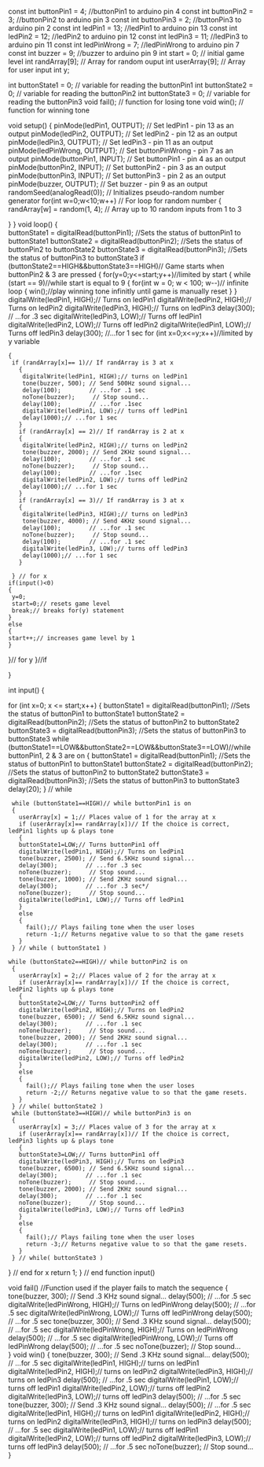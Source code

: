 const int buttonPin1 = 4; //buttonPin1 to arduino pin 4
const int buttonPin2 = 3; //buttonPin2 to arduino pin 3
const int buttonPin3 = 2; //buttonPin3 to arduino pin 2
const int ledPin1 =  13; //ledPin1 to arduino pin 13
const int ledPin2 =  12; //ledPin2 to arduino pin 12
const int ledPin3 =  11; //ledPin3 to arduino pin 11
const int ledPinWrong =  7; //ledPinWrong to arduino pin 7
const int buzzer = 9; //buzzer to arduino pin 9
int start = 0; // initial game level
int randArray[9]; // Array for random ouput
int userArray{9]; // Array for user input
int y;

int buttonState1 = 0; // variable for reading the buttonPin1
int buttonState2 = 0; // variable for reading the buttonPin2
int buttonState3 = 0; // variable for reading the buttonPin3
void fail(); // function for losing tone
void win(); // function for winning tone


void setup() 
{
  pinMode(ledPin1, OUTPUT); // Set ledPin1 - pin 13 as an output
  pinMode(ledPin2, OUTPUT); // Set ledPin2 - pin 12 as an output
  pinMode(ledPin3, OUTPUT); // Set ledPin3 - pin 11 as an output
  pinMode(ledPinWrong, OUTPUT); // Set buttonPinWrong - pin 7 as an output
  pinMode(buttonPin1, INPUT); // Set buttonPin1 - pin 4 as an output
  pinMode(buttonPin2, INPUT); // Set buttonPin2 - pin 3 as an output
  pinMode(buttonPin3, INPUT); // Set buttonPin3 - pin 2 as an output
  pinMode(buzzer, OUTPUT); // Set buzzer - pin 9 as an output
  randomSeed(analogRead(0)); // Initializes pseudo-random number generator
  for(int w=0;w<10;w++) // For loop for random number
  {
      randArray[w] = random(1, 4); // Array up to 10 random inputs from 1 to 3
   
  }
}
void loop() 
{  
   buttonState1 = digitalRead(buttonPin1); //Sets the status of buttonPin1 to buttonState1 
   buttonState2 = digitalRead(buttonPin2); //Sets the status of buttonPin2 to buttonState2 
   buttonState3 = digitalRead(buttonPin3); //Sets the status of buttonPin3 to buttonState3
  if (buttonState2==HIGH&&buttonState3==HIGH)// Game starts when buttonPin2 & 3 are pressed
  {
  for(y=0;y<=start;y++)//limited by start
  {
    while (start == 9)//while start is equal to 9 
    {
      for(int w = 0; w < 100; w--)// infinite loop
      {
       win();//play winning tone infinitly until game is manually reset
      }
    } 
    digitalWrite(ledPin1, HIGH);// Turns on ledPin1
    digitalWrite(ledPin2, HIGH);// Turns on ledPin2
    digitalWrite(ledPin3, HIGH);// Turns on ledPin3
    delay(300);                 //  ...for .3 sec
    digitalWrite(ledPin3, LOW);// Turns off ledPin1
    digitalWrite(ledPin2, LOW);// Turns off ledPin2
    digitalWrite(ledPin1, LOW);// Turns off ledPin3
    delay(300);                //...for 1 sec
    for (int x=0;x<=y;x++)//limited by y variable
    
    {
     if (randArray[x]== 1)// If randArray is 3 at x
       {
        digitalWrite(ledPin1, HIGH);// turns on ledPin1
        tone(buzzer, 500); // Send 500Hz sound signal...
        delay(100);        // ...for .1 sec
        noTone(buzzer);     // Stop sound...
        delay(100);        // ...for .1sec
        digitalWrite(ledPin1, LOW);// turns off ledPin1
        delay(1000);// ...for 1 sec
       }
       if (randArray[x] == 2)// If randArray is 2 at x
       {
        digitalWrite(ledPin2, HIGH);// turns on ledPin2
        tone(buzzer, 2000); // Send 2KHz sound signal...
        delay(100);        // ...for .1 sec
        noTone(buzzer);     // Stop sound...
        delay(100);        // ...for .1sec
        digitalWrite(ledPin2, LOW);// turns off ledPin2
        delay(1000);// ...for 1 sec
       }
       if (randArray[x] == 3)// If randArray is 3 at x
       {
        digitalWrite(ledPin3, HIGH);// turns on ledPin3
        tone(buzzer, 4000); // Send 4KHz sound signal...
        delay(100);        // ...for .1 sec
        noTone(buzzer);     // Stop sound...
        delay(100);        // ...for .1 sec
        digitalWrite(ledPin3, LOW);// turns off ledPin3
        delay(1000);// ...for 1 sec
       }

     } // for x
    if(input()<0)
    {
     y=0;
     start=0;// resets game level
     break;// breaks for(y) statement
    }
    else
    {
    start++;// increases game level by 1
    }
  }// for y
 }//if

}

int input()
{
        
   for (int x=0; x <= start;x++)
   {
   buttonState1 = digitalRead(buttonPin1); //Sets the status of buttonPin1 to buttonState1 
   buttonState2 = digitalRead(buttonPin2); //Sets the status of buttonPin2 to buttonState2
   buttonState3 = digitalRead(buttonPin3); //Sets the status of buttonPin3 to buttonState3 
    while (buttonState1==LOW&&buttonState2==LOW&&buttonState3==LOW)//while buttonPin1, 2 & 3 are on
    {
     buttonState1 = digitalRead(buttonPin1); //Sets the status of buttonPin1 to buttonState1 
     buttonState2 = digitalRead(buttonPin2); //Sets the status of buttonPin2 to buttonState2 
     buttonState3 = digitalRead(buttonPin3); //Sets the status of buttonPin3 to buttonState3
      delay(20);
    } // while
 
     while (buttonState1==HIGH)// while buttonPin1 is on
     {
       userArray[x] = 1;// Places value of 1 for the array at x
       if (userArray[x]== randArray[x])// If the choice is correct, ledPin1 lights up & plays tone
       {
       buttonState1=LOW;// Turns buttonPin1 off
       digitalWrite(ledPin1, HIGH);// Turns on ledPin1
       tone(buzzer, 2500); // Send 6.5KHz sound signal...
       delay(300);        // ...for .3 sec
       noTone(buzzer);     // Stop sound...    
       tone(buzzer, 1000); // Send 2KHz sound signal...
       delay(300);        // ...for .3 sec*/
       noTone(buzzer);     // Stop sound...    
       digitalWrite(ledPin1, LOW);// Turns off ledPin1
       }
       else
       {
         fail();// Plays failing tone when the user loses
         return -1;// Returns negative value to so that the game resets
       }
     } // while ( buttonState1 ) 
     
    while (buttonState2==HIGH)// while buttonPin2 is on
     {
       userArray[x] = 2;// Places value of 2 for the array at x
       if (userArray[x]== randArray[x])// If the choice is correct, ledPin2 lights up & plays tone
       {
       buttonState2=LOW;// Turns buttonPin2 off
       digitalWrite(ledPin2, HIGH);// Turns on ledPin2
       tone(buzzer, 6500); // Send 6.5KHz sound signal...
       delay(300);        // ...for .1 sec
       noTone(buzzer);     // Stop sound...    
       tone(buzzer, 2000); // Send 2KHz sound signal...
       delay(300);        // ...for .1 sec
       noTone(buzzer);     // Stop sound...  
       digitalWrite(ledPin2, LOW);// Turns off ledPin2
       }
       else
       {
         fail();// Plays failing tone when the user loses
         return -2;// Returns negative value to so that the game resets.
       }
     } // while( buttonState2 ) 
     while (buttonState3==HIGH)// while buttonPin3 is on
     {
       userArray[x] = 3;// Places value of 3 for the array at x
       if (userArray[x]== randArray[x])// If the choice is correct, ledPin3 lights up & plays tone
       {
       buttonState3=LOW;// Turns buttonPin1 off
       digitalWrite(ledPin3, HIGH);// Turns on ledPin3
       tone(buzzer, 6500); // Send 6.5KHz sound signal...
       delay(300);        // ...for .1 sec
       noTone(buzzer);     // Stop sound...    
       tone(buzzer, 2000); // Send 2KHz sound signal...
       delay(300);        // ...for .1 sec
       noTone(buzzer);     // Stop sound...    
       digitalWrite(ledPin3, LOW);// Turns off ledPin3
       }
       else
       {
         fail();// Plays failing tone when the user loses
         return -3;// Returns negative value to so that the game resets.
       }
     } // while( buttonState3 ) 
      
   
   } // end for x
return 1; 
}  // end function input()
  
void fail() //Function used if the player fails to match the sequence
 { 
  tone(buzzer, 300); // Send .3 KHz sound signal...
  delay(500);        // ...for .5 sec
  digitalWrite(ledPinWrong, HIGH);// Turns on ledPinWrong
  delay(500);                     // ...for .5 sec
  digitalWrite(ledPinWrong, LOW);// Turns off ledPinWrong
  delay(500);                    // ...for .5 sec
  tone(buzzer, 300); // Send .3 KHz sound signal...
  delay(500);        // ...for .5 sec
  digitalWrite(ledPinWrong, HIGH);// Turns on ledPinWrong
  delay(500);                     // ...for .5 sec
  digitalWrite(ledPinWrong, LOW);// Turns off ledPinWrong
  delay(500);                    // ...for .5 sec
  noTone(buzzer);    // Stop sound...    
 }
 void win()
  {
  tone(buzzer, 300); // Send .3 KHz sound signal...
  delay(500);        // ...for .5 sec
  digitalWrite(ledPin1, HIGH);// turns on ledPin1
  digitalWrite(ledPin2, HIGH);// turns on ledPin2
  digitalWrite(ledPin3, HIGH);// turns on ledPin3
  delay(500);                 // ...for .5 sec
  digitalWrite(ledPin1, LOW);// turns off ledPin1
  digitalWrite(ledPin2, LOW);// turns off ledPin2
  digitalWrite(ledPin3, LOW);// turns off ledPin3
  delay(500);                // ...for .5 sec
  tone(buzzer, 300); // Send .3 KHz sound signal...
  delay(500);        // ...for .5 sec
  digitalWrite(ledPin1, HIGH);// turns on ledPin1
  digitalWrite(ledPin2, HIGH);// turns on ledPin2
  digitalWrite(ledPin3, HIGH);// turns on ledPin3
  delay(500);                 // ...for .5 sec
  digitalWrite(ledPin1, LOW);// turns off ledPin1
  digitalWrite(ledPin2, LOW);// turns off ledPin2
  digitalWrite(ledPin3, LOW);// turns off ledPin3
  delay(500);                // ...for .5 sec
  noTone(buzzer);    // Stop sound...    
  }
